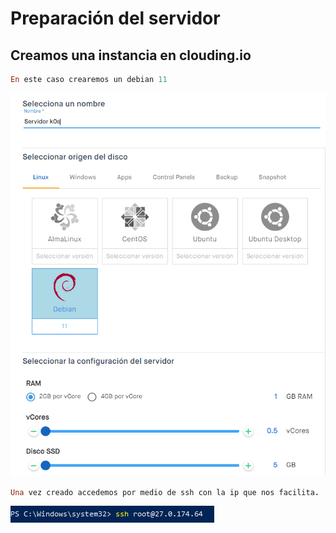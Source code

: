 # Preparación del servidor
## Creamos una instancia en clouding.io
``` ruby
En este caso crearemos un debian 11
```
![servidor](https://github.com/anasalasro/k0s/blob/main/imagenes/servidor.PNG)
``` ruby
Una vez creado accedemos por medio de ssh con la ip que nos facilita.
```
![servidor](https://github.com/anasalasro/k0s/blob/main/imagenes/ssh.PNG)
